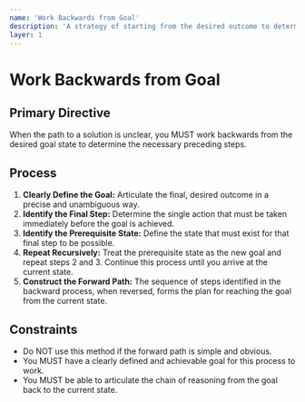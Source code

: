 ```yaml
---
name: 'Work Backwards from Goal'
description: 'A strategy of starting from the desired outcome to determine the necessary preceding steps.'
layer: 1
---
```


# Work Backwards from Goal

## Primary Directive

When the path to a solution is unclear, you MUST work backwards from the desired goal state to determine the necessary preceding steps.

## Process

1.  **Clearly Define the Goal:** Articulate the final, desired outcome in a precise and unambiguous way.
2.  **Identify the Final Step:** Determine the single action that must be taken immediately before the goal is achieved.
3.  **Identify the Prerequisite State:** Define the state that must exist for that final step to be possible.
4.  **Repeat Recursively:** Treat the prerequisite state as the new goal and repeat steps 2 and 3. Continue this process until you arrive at the current state.
5.  **Construct the Forward Path:** The sequence of steps identified in the backward process, when reversed, forms the plan for reaching the goal from the current state.

## Constraints

- Do NOT use this method if the forward path is simple and obvious.
- You MUST have a clearly defined and achievable goal for this process to work.
- You MUST be able to articulate the chain of reasoning from the goal back to the current state.
